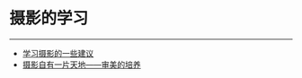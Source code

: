 # 摄影的学习

----

+ [学习摄影的一些建议](15-1_xue-xi-she-ying-de-jian-yi.md)
+ [摄影自有一片天地——审美的培养](15-2_she-ying-zi-you-yi-pian-tian-di.md)
